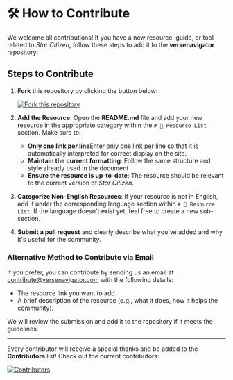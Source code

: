 # 🛠 How to Contribute

We welcome all contributions! If you have a new resource, guide, or tool related to _Star Citizen_, follow these steps to add it to the **versenavigator** repository:

## Steps to Contribute

1. **Fork** this repository by clicking the button below:
   
   [![Fork this repository](https://img.shields.io/github/forks/Anyma6/versenavigator?label=Fork%20this%20repository&style=social)](https://github.com/Anyma6/versenavigator/fork)

2. **Add the Resource**: Open the **README.md** file and add your new resource in the appropriate category within the `# 🚀 Resource List` section. Make sure to:
   - **Only one link per line**Enter only one link per line so that it is automatically interpreted for correct display on the site.
   - **Maintain the current formatting**: Follow the same structure and style already used in the document
   - **Ensure the resource is up-to-date**: The resource should be relevant to the current version of _Star Citizen_.

3. **Categorize Non-English Resources**: If your resource is not in English, add it under the corresponding language section within `# 🚀 Resource List`. If the language doesn't exist yet, feel free to create a new sub-section.

4. **Submit a pull request** and clearly describe what you've added and why it's useful for the community.


### Alternative Method to Contribute via Email

If you prefer, you can contribute by sending us an email at contribute@versenavigator.com with the following details:
- The resource link you want to add.
- A brief description of the resource (e.g., what it does, how it helps the community).

We will review the submission and add it to the repository if it meets the guidelines.

---

Every contributor will receive a special thanks and be added to the **Contributors** list! Check out the current contributors:

[![Contributors](https://img.shields.io/github/contributors/Anyma6/versenavigator)](https://github.com/Anyma6/versenavigator/graphs/contributors)
